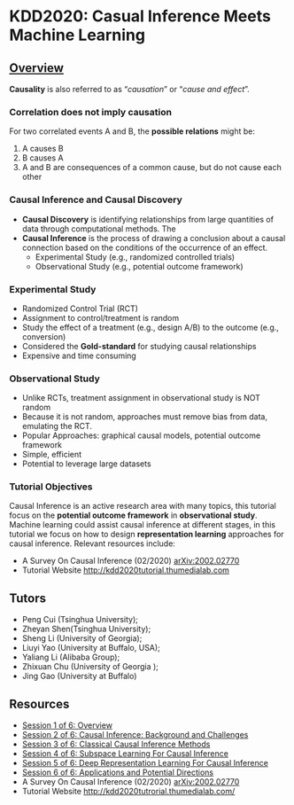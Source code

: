 KDD2020: Casual Inference Meets Machine Learning
================

## [Overview](https://www.youtube.com/watch?time_continue=39&v=g_2dMQCU0zo&feature=emb_logo)

**Causality** is also referred to as “*causation*” or “*cause and
effect*”.

### Correlation does not imply causation

For two correlated events A and B, the **possible relations** might be:

1.  A causes B
2.  B causes A
3.  A and B are consequences of a common cause, but do not cause each
    other

### Causal Inference and Causal Discovery

  - **Causal Discovery** is identifying relationships from large
    quantities of data through computational methods. The
  - **Causal Inference** is the process of drawing a conclusion about a
    causal connection based on the conditions of the occurrence of an
    effect.
      - Experimental Study (e.g., randomized controlled trials)
      - Observational Study (e.g., potential outcome framework)

### Experimental Study

  - Randomized Control Trial (RCT)
  - Assignment to control/treatment is random
  - Study the effect of a treatment (e.g., design A/B) to the outcome
    (e.g., conversion)
  - Considered the **Gold-standard** for studying causal relationships
  - Expensive and time consuming

### Observational Study

  - Unlike RCTs, treatment assignment in observational study is NOT
    random
  - Because it is not random, approaches must remove bias from data,
    emulating the RCT.
  - Popular Approaches: graphical causal models, potential outcome
    framework
  - Simple, efficient
  - Potential to leverage large datasets

### Tutorial Objectives

Causal Inference is an active research area with many topics, this
tutorial focus on the **potential outcome framework** in **observational
study**. Machine learning could assist causal inference at different
stages, in this tutorial we focus on how to design **representation
learning** approaches for causal inference. Relevant resources include:

  - A Survey On Causal Inference (02/2020)
    [arXiv:2002.02770](https://arxiv.org/abs/2002.02770)
  - Tutorial Website <http://kdd2020tutorial.thumedialab.com>

## Tutors

  - Peng Cui (Tsinghua University);
  - Zheyan Shen(Tsinghua University);
  - Sheng Li (University of Georgia);
  - Liuyi Yao (University at Buffalo, USA);
  - Yaliang Li (Alibaba Group);
  - Zhixuan Chu (University of Georgia );
  - Jing Gao (University at Buffalo)

## Resources

  - [Session 1 of 6:
    Overview](https://www.youtube.com/watch?time_continue=39&v=g_2dMQCU0zo&feature=emb_logo)
  - [Session 2 of 6: Causal Inference: Background and
    Challenges](https://www.youtube.com/watch?v=I6yi_wd4r94)
  - [Session 3 of 6: Classical Causal Inference
    Methods](https://www.youtube.com/watch?time_continue=4&v=f2dvVpDxD3A&feature=emb_logo)
  - [Session 4 of 6: Subspace Learning For Causal
    Inference](https://www.youtube.com/watch?time_continue=1&v=J4B00WZH5A0&feature=emb_logo)
  - [Session 5 of 6: Deep Representation Learning For Causal
    Inference](https://www.youtube.com/watch?v=_DwdpmZkY1M&feature=emb_logo)
  - [Session 6 of 6: Applications and Potential
    Directions](https://www.youtube.com/watch?time_continue=1&v=roVS6LQS6tk&feature=emb_logo)
  - A Survey On Causal Inference (02/2020)
    [arXiv:2002.02770](https://arxiv.org/abs/2002.02770)
  - Tutorial Website <http://kdd2020tutrorial.thumedialab.com/>
